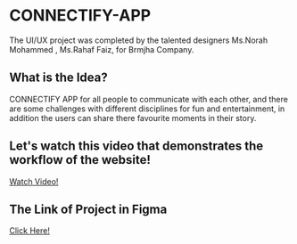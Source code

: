 # CONNECTIFY-APP
The UI/UX project was completed by the talented designers Ms.Norah Mohammed , Ms.Rahaf Faiz, for Brmjha Company.
## What is the Idea?
CONNECTIFY APP for all people to communicate with each other, and there are some challenges with different disciplines for fun and entertainment, in addition the users can share there favourite moments in their story.
## Let's watch this video that demonstrates the workflow of the website!
[Watch Video!](https://drive.google.com/file/d/1roCb50m5kpO1e3xYxLU7kH96PQC63V8K/view?usp=drivesdk)
## The Link of Project in Figma
[Click Here!](https://www.figma.com/file/C81PZRFo4emhqpiCcDaARO/Social-Media-Chat-App?type=design&node-id=0%3A1&mode=design&t=nDzDlWnvF9Adru5R-1)
